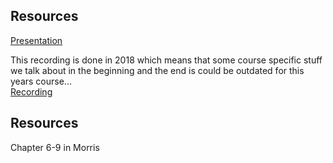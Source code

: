 ## Resources

[Presentation](https://gitcdn.link/repo/2dv514/syllabus/master/lectures/03_patterns/index.html)

This recording is done in 2018 which means that some course specific stuff we talk about in the beginning and the end is could be outdated for this years course...<br>
[Recording](https://youtu.be/Iw-GYbMJ5MM?list=PLSWJPPj5sKmrCW3jf_boNprmWDyl89owV&t=3502)


## Resources
Chapter 6-9 in Morris